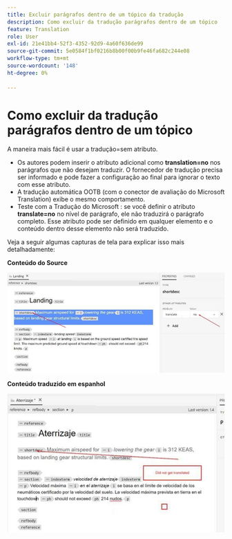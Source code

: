 ```yaml
---
title: Excluir parágrafos dentro de um tópico da tradução
description: Como excluir da tradução parágrafos dentro de um tópico
feature: Translation
role: User
exl-id: 21e41bb4-52f3-4352-92d9-4a60f636de99
source-git-commit: 5e0584f1bf0216b8b00f00b9fe46fa682c244e08
workflow-type: tm+mt
source-wordcount: '148'
ht-degree: 0%

---
```


# Como excluir da tradução parágrafos dentro de um tópico

A maneira mais fácil é usar a tradução=sem atributo.

+ Os autores podem inserir o atributo adicional como **translation=no** nos parágrafos que não desejam traduzir. O fornecedor de tradução precisa ser informado e pode fazer a configuração ao final para ignorar o texto com esse atributo.
+ A tradução automática OOTB (com o conector de avaliação do Microsoft Translation) exibe o mesmo comportamento.
+ Teste com a Tradução do Microsoft : se você definir o atributo **translate=no** no nível de parágrafo, ele não traduzirá o parágrafo completo. Esse atributo pode ser definido em qualquer elemento e o conteúdo dentro desse elemento não será traduzido.


Veja a seguir algumas capturas de tela para explicar isso mais detalhadamente:

**Conteúdo do Source**

![Conteúdo do Source](assets/source-content.jpg)

**Conteúdo traduzido em espanhol**

![Conteúdo traduzido em espanhol](assets/trans-content.jpg)
